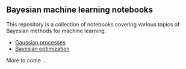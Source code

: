 ## Bayesian machine learning notebooks

This repository is a collection of notebooks covering various topics of Bayesian methods for machine learning.

- [Gaussian processes](gaussian_processes.ipynb)
- [Bayesian optimization](bayesian_optimization.ipynb)

More to come ...
